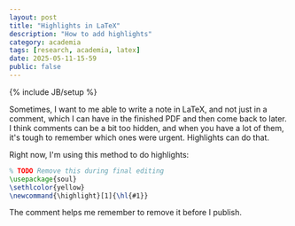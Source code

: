 ```yaml
---
layout: post
title: "Highlights in LaTeX"
description: "How to add highlights"
category: academia
tags: [research, academia, latex]
date: 2025-05-11-15-59
public: false
---
```

{% include JB/setup %}

Sometimes, I want to me able to write a note in LaTeX, and not just in a comment, which I can have in the finished PDF and then come back to later. I think comments can be a bit too hidden, and when you have a lot of them, it's tough to remember which ones were urgent. Highlights can do that.

Right now, I'm using this method to do highlights:

```tex
% TODO Remove this during final editing
\usepackage{soul}
\sethlcolor{yellow}
\newcommand{\highlight}[1]{\hl{#1}}
```

The comment helps me remember to remove it before I publish.